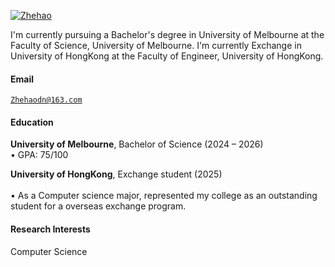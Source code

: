 [![Zhehao](https://img.shields.io/badge/Zhehao-github-blue?logo=github)](http://github.com/ZhehaoD)

I'm currently pursuing a Bachelor's degree in University of Melbourne at the Faculty of Science, University of Melbourne.
I'm currently Exchange in University of HongKong at the Faculty of Engineer, University of HongKong.

#### Email  
<code>Zhehaodn@163.com</code>  

#### Education  
**University of Melbourne**, Bachelor of Science (2024 – 2026)  
• GPA: 75/100 

**University of HongKong**, Exchange student (2025)<br>  
• As a Computer science major, represented my college as an outstanding student for a overseas exchange program.  

#### Research Interests  
Computer Science